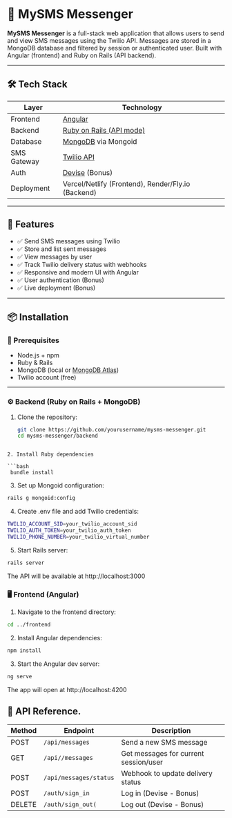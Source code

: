 # 📱 MySMS Messenger

**MySMS Messenger** is a full-stack web application that allows users to send and view SMS messages using the Twilio API. Messages are stored in a MongoDB database and filtered by session or authenticated user. Built with Angular (frontend) and Ruby on Rails (API backend).

---

## 🛠 Tech Stack

| Layer       | Technology                                  |
|-------------|----------------------------------------------|
| Frontend    | [Angular](https://angular.io/)               |
| Backend     | [Ruby on Rails (API mode)](https://rubyonrails.org/) |
| Database    | [MongoDB](https://www.mongodb.com/) via Mongoid |
| SMS Gateway | [Twilio API](https://www.twilio.com/)        |
| Auth        | [Devise](https://github.com/heartcombo/devise) (Bonus) |
| Deployment  | Vercel/Netlify (Frontend), Render/Fly.io (Backend) |

---

## 🚀 Features

- ✅ Send SMS messages using Twilio
- ✅ Store and list sent messages
- ✅ View messages by user
- ✅ Track Twilio delivery status with webhooks
- ✅ Responsive and modern UI with Angular
- ✅ User authentication (Bonus)
- ✅ Live deployment (Bonus)

---

## 📦 Installation

### 🔧 Prerequisites

- Node.js + npm
- Ruby & Rails
- MongoDB (local or [MongoDB Atlas](https://www.mongodb.com/cloud/atlas))
- Twilio account (free)

---

### ⚙️ Backend (Ruby on Rails + MongoDB)

1. Clone the repository:

   ```bash
   git clone https://github.com/yourusername/mysms-messenger.git
   cd mysms-messenger/backend
  ```

2. Install Ruby dependencies

  ```bash
   bundle install
  ```

3. Set up Mongoid configuration:

  ```bash
  rails g mongoid:config
  ```

4. Create .env file and add Twilio credentials:

  ```bash
  TWILIO_ACCOUNT_SID=your_twilio_account_sid
  TWILIO_AUTH_TOKEN=your_twilio_auth_token
  TWILIO_PHONE_NUMBER=your_twilio_virtual_number
  ```

5. Start Rails server:

  ```bash
rails server
  ```

The API will be available at http://localhost:3000


### 🖥️ Frontend (Angular)

1. Navigate to the frontend directory:

  ```bash
cd ../frontend
  ```

2. Install Angular dependencies:

  ```bash
npm install
  ```


3. Start the Angular dev server:

  ```bash
ng serve
  ```

The app will open at http://localhost:4200


## 🧪 API Reference.

| Method  | Endpoint                 |  Description                           |
|---------|--------------------------|----------------------------------------|
| POST    | `/api/messages`          |   Send a new SMS message               |
| GET     | `/api//messages`         |   Get messages for current session/user|
| POST    | `/api/messages/status`   |   Webhook to update delivery status    |
| POST    | `/auth/sign_in`          |   Log in (Devise - Bonus)              |
| DELETE  | `/auth/sign_out(`        |   Log out (Devise - Bonus)             |
